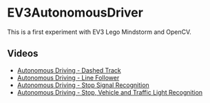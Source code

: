 # EV3AutonomousDriver

This is a first experiment with EV3 Lego Mindstorm and OpenCV.

## Videos
* [Autonomous Driving - Dashed Track](https://www.youtube.com/watch?v=vgVcyfbCbcc)
* [Autonomous Driving - Line Follower](https://www.youtube.com/watch?v=ZZVuTCBphwY)
* [Autonomous Driving - Stop Signal Recognition](https://www.youtube.com/watch?v=BT9nYAfw6t8)
* [Autonomous Driving - Stop, Vehicle and Traffic Light Recognition](https://www.youtube.com/watch?v=RSvWDIH8BFc)
